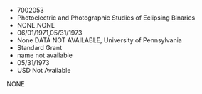 * 7002053
* Photoelectric and Photographic Studies of Eclipsing Binaries
* NONE,NONE
* 06/01/1971,05/31/1973
* None   DATA NOT AVAILABLE, University of Pennsylvania
* Standard Grant
*   name not available
* 05/31/1973
* USD Not Available

NONE